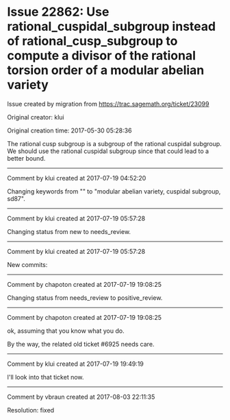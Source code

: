 # Issue 22862: Use rational_cuspidal_subgroup instead of rational_cusp_subgroup to compute a divisor of the rational torsion order of a modular abelian variety

Issue created by migration from https://trac.sagemath.org/ticket/23099

Original creator: klui

Original creation time: 2017-05-30 05:28:36

The rational cusp subgroup is a subgroup of the rational cuspidal subgroup. We should use the rational cuspidal subgroup since that could lead to a better bound.


---

Comment by klui created at 2017-07-19 04:52:20

Changing keywords from "" to "modular abelian variety, cuspidal subgroup, sd87".


---

Comment by klui created at 2017-07-19 05:57:28

Changing status from new to needs_review.


---

Comment by klui created at 2017-07-19 05:57:28

New commits:


---

Comment by chapoton created at 2017-07-19 19:08:25

Changing status from needs_review to positive_review.


---

Comment by chapoton created at 2017-07-19 19:08:25

ok, assuming that you know what you do.

By the way, the related old ticket #6925 needs care.


---

Comment by klui created at 2017-07-19 19:49:19

I'll look into that ticket now.


---

Comment by vbraun created at 2017-08-03 22:11:35

Resolution: fixed
